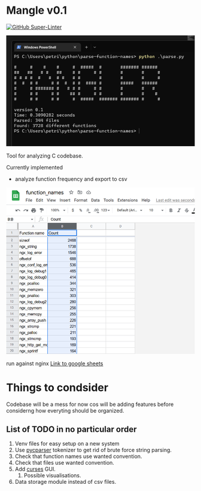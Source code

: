 # Mangle v0.1
[![GitHub Super-Linter](https://github.com/oasdflkjo/mangle/workflows/Lint%20Code%20Base/badge.svg)](https://github.com/marketplace/actions/super-linter)

![image](pics/screenshot2.png)

Tool for analyzing C codebase.

Currently implemented
- analyze function frequency and export to csv

<!---image --->
![image](pics/screenshot.png)

run against nginx [Link to google sheets](https://docs.google.com/spreadsheets/d/1crQyoxLpZhjzFrsiogF74hqWBomWeefxM4VVichnnK4/edit?usp=sharing)


# Things to condsider

Codebase will be a mess for now cos will be adding features before considerng how everyting should be organized.

## List of TODO in no particular order
1. Venv files for easy setup on a new system
1. Use [pycparser](https://pypi.org/project/pycparser/) tokenizer to get rid of brute force string parsing.
1. Check that function names use wanted convention.
1. Check that files use wanted convention.
1. Add [curses](https://docs.python.org/3/howto/curses.html) GUI.
    1. Possible visualisations.
1. Data storage module instead of csv files.
